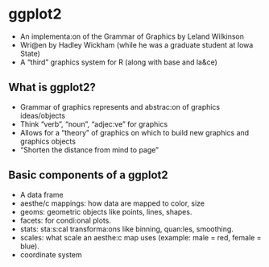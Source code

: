 # ggplot2
* An	implementa:on	of	the	Grammar	of	Graphics by	Leland	Wilkinson	
* Wri@en	by	Hadley	Wickham	(while	he	was	a	graduate	student	at	Iowa	State)	
* A	“third”	graphics	system	for	R	(along	with	base and	la&ce)	

## What is ggplot2?

* Grammar	of	graphics	represents	and	abstrac:on	of	graphics	ideas/objects	
* Think	“verb”,	“noun”,	“adjec:ve”	for	graphics	
* Allows	for	a	“theory”	of	graphics	on	which	to	build	new	graphics	and	graphics	objects	
* “Shorten	the	distance	from	mind	to	page”	

## Basic components of a ggplot2
* A	data	frame	
* aesthe/c mappings:	how	data	are	mapped	to	color,	size		
* geoms:	geometric	objects	like	points,	lines,	shapes.		
* facets:	for	condi:onal	plots.		
* stats:	sta:s:cal	transforma:ons	like	binning,	quan:les,	smoothing.		
* scales:	what	scale	an	aesthe:c	map	uses	(example:	male	=	red,	female	=	blue).		
* coordinate	system		
